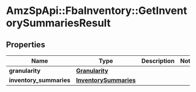 # AmzSpApi::FbaInventory::GetInventorySummariesResult

## Properties
Name | Type | Description | Notes
------------ | ------------- | ------------- | -------------
**granularity** | [**Granularity**](Granularity.md) |  | 
**inventory_summaries** | [**InventorySummaries**](InventorySummaries.md) |  | 

